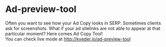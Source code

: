 # Ad-preview-tool
Often you want to see how your Ad Copy looks in SERP. Sometimes clients ask for screenshots. What if your ad sitelinks are not able to appear at that particular moment? Here comes Ad Copy Tool! <br>
You can check live mode at http://kveder.io/ad-preview-tool 

